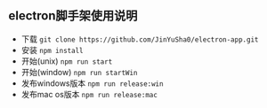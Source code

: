 ## electron脚手架使用说明

- 下载 `git clone https://github.com/JinYuSha0/electron-app.git`
- 安装 `npm install`
- 开始(unix) `npm run start`
- 开始(window) `npm run startWin`
- 发布windows版本 `npm run release:win`
- 发布mac os版本 `npm run release:mac`
